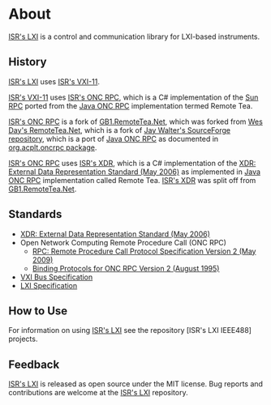 # About

[ISR's LXI] is a control and communication library for LXI-based instruments. 

## History

[ISR's LXI] uses [ISR's VXI-11].

[ISR's VXI-11] uses [ISR's ONC RPC], which is a C# implementation of the [Sun RPC] ported from the [Java ONC RPC] implementation termed Remote Tea.

[ISR's ONC RPC] is a fork of [GB1.RemoteTea.Net], which was forked from [Wes Day's RemoteTea.Net], which is a fork of [Jay Walter's SourceForge repository], which is a port of [Java ONC RPC] as documented in [org.acplt.oncrpc package].

[ISR's ONC RPC] uses [ISR's XDR], which is a C# implementation of the [XDR: External Data Representation Standard (May 2006)] as implemented in [Java ONC RPC] implementation called Remote Tea. [ISR's XDR] was split off from [GB1.RemoteTea.Net].

## Standards

* [XDR: External Data Representation Standard (May 2006)]
* Open Network Computing Remote Procedure Call (ONC RPC)
	* [RPC: Remote Procedure Call Protocol Specification Version 2 (May 2009)]
	* [Binding Protocols for ONC RPC Version 2 (August 1995)]
* [VXI Bus Specification]
* [LXI Specification]

## How to Use

For information on using [ISR's LXI] see the repository [ISR's LXI IEEE488] projects.

## Feedback

[ISR's LXI] is released as open source under the MIT license.
Bug reports and contributions are welcome at the [ISR's LXI] repository.

[ISR's LXI]: https://github.com/ATECoder/dn.lxi
[ISR's VXI-11]: https://github.com/ATECoder/dn.vxi11
[ISR's VXI-11 IEEE488]: https://github.com/ATECoder/dn.vxi11/src/vxi/ieee488
[ISR's ONC RPC]: https://github.com/ATECoder/dn.onc.rpc
[ISR's XDR]: https://github.com/ATECoder/dn.xdr


[XDR: External Data Representation Standard (May 2006)]: http://tools.ietf.org/html/rfc4506
[RPC: Remote Procedure Call Protocol Specification Version 2 (May 2009)]: http://tools.ietf.org/html/rfc5531
[Binding Protocols for ONC RPC Version 2 (August 1995)]: http://tools.ietf.org/html/rfc1833
[Sun RPC]: https://en.wikipedia.org/wiki/Sun_RPC

[Jay Walter's SourceForge repository]: https://sourceforge.net/p/remoteteanet
[Wes Day's RemoteTea.Net]: https://github.com/wespday/RemoteTea.Net
[GB1.RemoteTea.Net]: https://github.com/galenbancroft/RemoteTea.Net
[org.acplt.oncrpc package]: https://people.eecs.berkeley.edu/~jonah/javadoc/org/acplt/oncrpc/package-summary.html
[Java ONC RPC]: https://github.com/remotetea/remotetea/tree/master/src/tests/org/acplt/oncrpc
[VXI11.CSharp]: https://github.com/Xanliang/VXI11.CSharp 
[VXI Bus Specification]: https://vxibus.org/specifications.html
[LXI Specification]: https://www.lxistandard.org/
